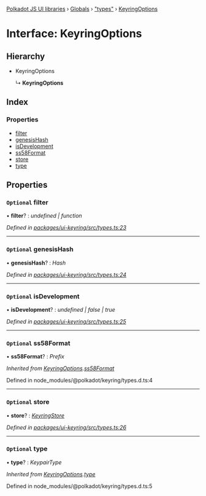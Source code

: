 [Polkadot JS UI libraries](../README.md) › [Globals](../globals.md) › ["types"](../modules/_types_.md) › [KeyringOptions](_types_.keyringoptions.md)

# Interface: KeyringOptions

## Hierarchy

* KeyringOptions

  ↳ **KeyringOptions**

## Index

### Properties

* [filter](_types_.keyringoptions.md#optional-filter)
* [genesisHash](_types_.keyringoptions.md#optional-genesishash)
* [isDevelopment](_types_.keyringoptions.md#optional-isdevelopment)
* [ss58Format](_types_.keyringoptions.md#optional-ss58format)
* [store](_types_.keyringoptions.md#optional-store)
* [type](_types_.keyringoptions.md#optional-type)

## Properties

### `Optional` filter

• **filter**? : *undefined | function*

*Defined in [packages/ui-keyring/src/types.ts:23](https://github.com/polkadot-js/ui/blob/b2ba6aa7/packages/ui-keyring/src/types.ts#L23)*

___

### `Optional` genesisHash

• **genesisHash**? : *Hash*

*Defined in [packages/ui-keyring/src/types.ts:24](https://github.com/polkadot-js/ui/blob/b2ba6aa7/packages/ui-keyring/src/types.ts#L24)*

___

### `Optional` isDevelopment

• **isDevelopment**? : *undefined | false | true*

*Defined in [packages/ui-keyring/src/types.ts:25](https://github.com/polkadot-js/ui/blob/b2ba6aa7/packages/ui-keyring/src/types.ts#L25)*

___

### `Optional` ss58Format

• **ss58Format**? : *Prefix*

*Inherited from [KeyringOptions](_types_.keyringoptions.md).[ss58Format](_types_.keyringoptions.md#optional-ss58format)*

Defined in node_modules/@polkadot/keyring/types.d.ts:4

___

### `Optional` store

• **store**? : *[KeyringStore](_types_.keyringstore.md)*

*Defined in [packages/ui-keyring/src/types.ts:26](https://github.com/polkadot-js/ui/blob/b2ba6aa7/packages/ui-keyring/src/types.ts#L26)*

___

### `Optional` type

• **type**? : *KeypairType*

*Inherited from [KeyringOptions](_types_.keyringoptions.md).[type](_types_.keyringoptions.md#optional-type)*

Defined in node_modules/@polkadot/keyring/types.d.ts:5
